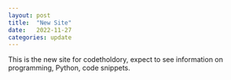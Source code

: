 ```yaml
---
layout: post
title:  "New Site"
date:   2022-11-27 
categories: update
---
```

This is the new site for codetholdory, expect to see information on programming, Python, code snippets.
